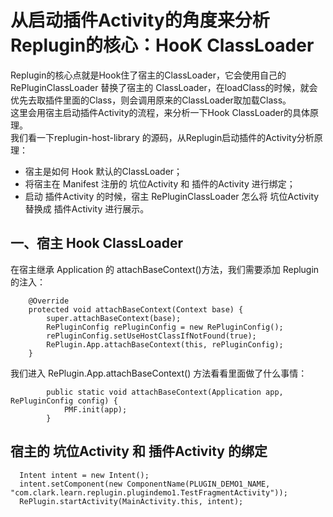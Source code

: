 # 从启动插件Activity的角度来分析Replugin的核心：HooK ClassLoader
Replugin的核心点就是Hook住了宿主的ClassLoader，它会使用自己的 RePluginClassLoader 替换了宿主的 ClassLoader，在loadClass的时候，就会优先去取插件里面的Class，则会调用原来的ClassLoader取加载Class。  
这里会用宿主启动插件Activity的流程，来分析一下Hook ClassLoader的具体原理。  
我们看一下replugin-host-library 的源码，从Replugin启动插件的Activity分析原理：
* 宿主是如何 Hook 默认的ClassLoader；
* 将宿主在 Manifest 注册的 坑位Activity 和 插件的Activity 进行绑定；
* 启动 插件Activity 的时候，宿主 RePluginClassLoader 怎么将 坑位Activity 替换成 插件Activity 进行展示。

## 一、宿主 Hook ClassLoader
在宿主继承 Application 的 attachBaseContext()方法，我们需要添加 Replugin 的注入：
```
    @Override
    protected void attachBaseContext(Context base) {
        super.attachBaseContext(base);
        RePluginConfig rePluginConfig = new RePluginConfig();
        rePluginConfig.setUseHostClassIfNotFound(true);
        RePlugin.App.attachBaseContext(this, rePluginConfig);
    }
```
我们进入 RePlugin.App.attachBaseContext() 方法看看里面做了什么事情：

```
        public static void attachBaseContext(Application app, RePluginConfig config) {
            PMF.init(app);
        }

```


## 宿主的 坑位Activity 和 插件Activity 的绑定


```
  Intent intent = new Intent();
  intent.setComponent(new ComponentName(PLUGIN_DEMO1_NAME, "com.clark.learn.replugin.plugindemo1.TestFragmentActivity"));
  RePlugin.startActivity(MainActivity.this, intent);
```








